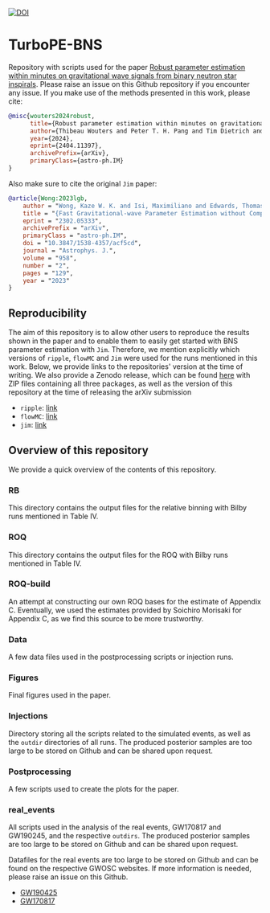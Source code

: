 [![DOI](https://zenodo.org/badge/DOI/10.5281/zenodo.10991918.svg)](https://zenodo.org/records/10991918)

# TurboPE-BNS

Repository with scripts used for the paper [Robust parameter estimation within minutes on gravitational wave signals from binary neutron star inspirals](https://arxiv.org/abs/2404.11397). Please raise an issue on this Github repository if you encounter any issue. If you make use of the methods presented in this work, please cite:
```bibtex
@misc{wouters2024robust,
      title={Robust parameter estimation within minutes on gravitational wave signals from binary neutron star inspirals}, 
      author={Thibeau Wouters and Peter T. H. Pang and Tim Dietrich and Chris Van Den Broeck},
      year={2024},
      eprint={2404.11397},
      archivePrefix={arXiv},
      primaryClass={astro-ph.IM}
}
```

Also make sure to cite the original `Jim` paper:

```bibtex
@article{Wong:2023lgb,
    author = "Wong, Kaze W. K. and Isi, Maximiliano and Edwards, Thomas D. P.",
    title = "{Fast Gravitational-wave Parameter Estimation without Compromises}",
    eprint = "2302.05333",
    archivePrefix = "arXiv",
    primaryClass = "astro-ph.IM",
    doi = "10.3847/1538-4357/acf5cd",
    journal = "Astrophys. J.",
    volume = "958",
    number = "2",
    pages = "129",
    year = "2023"
}
```

## Reproducibility

The aim of this repository is to allow other users to reproduce the results shown in the paper and to enable them to easily get started with BNS parameter estimation with `Jim`. Therefore, we mention explicitly which versions of `ripple`, `flowMC` and `Jim` were used for the runs mentioned in this work. Below, we provide links to the repositories' version at the time of writing. We also provide a Zenodo release, which can be found [here](https://zenodo.org/records/10991918) with ZIP files containing all three packages, as well as the version of this repository at the time of releasing the arXiv submission

- `ripple`: [link](https://github.com/ThibeauWouters/flowMC/tree/84cdf3847d1fb2df8fc996086381d90a446c1ac2)
- `flowMC`: [link](https://github.com/ThibeauWouters/flowMC/tree/84cdf3847d1fb2df8fc996086381d90a446c1ac2)
- `jim`: [link](https://github.com/ThibeauWouters/jim/commit/a35403ebeb9a1de8d68c17d0c390b58afc5f51f9)

## Overview of this repository

We provide a quick overview of the contents of this repository.

### RB

This directory contains the output files for the relative binning with Bilby runs mentioned in Table IV. 

### ROQ

This directory contains the output files for the ROQ with Bilby runs mentioned in Table IV. 

### ROQ-build

An attempt at constructing our own ROQ bases for the estimate of Appendix C. Eventually, we used the estimates provided by Soichiro Morisaki for Appendix C, as we find this source to be more trustworthy.

### Data

A few data files used in the postprocessing scripts or injection runs. 

### Figures

Final figures used in the paper.

### Injections

Directory storing all the scripts related to the simulated events, as well as the `outdir` directories of all runs. The produced posterior samples are too large to be stored on Github and can be shared upon request. 

### Postprocessing

A few scripts used to create the plots for the paper.

### real_events

All scripts used in the analysis of the real events, GW170817 and GW190245, and the respective `outdirs`. The produced posterior samples are too large to be stored on Github and can be shared upon request. 

Datafiles for the real events are too large to be stored on Github and can be found on the respective GWOSC websites. If more information is needed, please raise an issue on this Github.
- [GW190425](https://gwosc.org/eventapi/html/O3_Discovery_Papers/GW190425/v1/)
- [GW170817](https://gwosc.org/events/GW170817/)